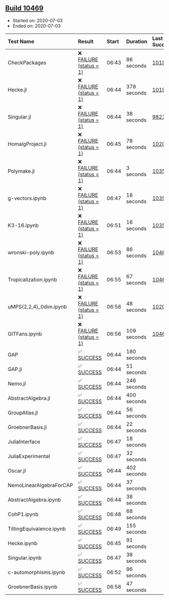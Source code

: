 ## [Build 10469](https://oscarci.mathematik.uni-kl.de/job/oscar/10469/)

* Started on: 2020-07-03
* Ended on: 2020-07-03

| Test Name    | Result | Start | Duration | Last Success | First Failure |
|:-------------|:-------|:------|:---------|:-------------|:--------------|
| CheckPackages | ❌ [FAILURE (status = 1)](https://oscarci.mathematik.uni-kl.de/job/oscar/10469/artifact/logs/build-10469/CheckPackages.log) | 06:43 | 86 seconds | [10197](https://oscarci.mathematik.uni-kl.de/job/oscar/10197/) | [10198](https://oscarci.mathematik.uni-kl.de/job/oscar/10198/) |
| Hecke.jl | ❌ [FAILURE (status = 1)](https://oscarci.mathematik.uni-kl.de/job/oscar/10469/artifact/logs/build-10469/Hecke.jl.log) | 06:44 | 378 seconds | [10197](https://oscarci.mathematik.uni-kl.de/job/oscar/10197/) | [10198](https://oscarci.mathematik.uni-kl.de/job/oscar/10198/) |
| Singular.jl | ❌ [FAILURE (status = 1)](https://oscarci.mathematik.uni-kl.de/job/oscar/10469/artifact/logs/build-10469/Singular.jl.log) | 06:44 | 38 seconds | [9821](https://oscarci.mathematik.uni-kl.de/job/oscar/9821/) | [9822](https://oscarci.mathematik.uni-kl.de/job/oscar/9822/) |
| HomalgProject.jl | ❌ [FAILURE (status = 1)](https://oscarci.mathematik.uni-kl.de/job/oscar/10469/artifact/logs/build-10469/HomalgProject.jl.log) | 06:45 | 78 seconds | [10209](https://oscarci.mathematik.uni-kl.de/job/oscar/10209/) | [10210](https://oscarci.mathematik.uni-kl.de/job/oscar/10210/) |
| Polymake.jl | ❌ [FAILURE (status = 1)](https://oscarci.mathematik.uni-kl.de/job/oscar/10469/artifact/logs/build-10469/Polymake.jl.log) | 06:44 | 3 seconds | [10356](https://oscarci.mathematik.uni-kl.de/job/oscar/10356/) | [10357](https://oscarci.mathematik.uni-kl.de/job/oscar/10357/) |
| g-vectors.ipynb | ❌ [FAILURE (status = 1)](https://oscarci.mathematik.uni-kl.de/job/oscar/10469/artifact/logs/build-10469/g-vectors.ipynb.log) | 06:47 | 18 seconds | [10356](https://oscarci.mathematik.uni-kl.de/job/oscar/10356/) | [10357](https://oscarci.mathematik.uni-kl.de/job/oscar/10357/) |
| K3-16.ipynb | ❌ [FAILURE (status = 1)](https://oscarci.mathematik.uni-kl.de/job/oscar/10469/artifact/logs/build-10469/K3-16.ipynb.log) | 06:51 | 16 seconds | [10356](https://oscarci.mathematik.uni-kl.de/job/oscar/10356/) | [10357](https://oscarci.mathematik.uni-kl.de/job/oscar/10357/) |
| wronski-poly.ipynb | ❌ [FAILURE (status = 1)](https://oscarci.mathematik.uni-kl.de/job/oscar/10469/artifact/logs/build-10469/wronski-poly.ipynb.log) | 06:53 | 86 seconds | [10468](https://oscarci.mathematik.uni-kl.de/job/oscar/10468/) | [10469](https://oscarci.mathematik.uni-kl.de/job/oscar/10469/) |
| Tropicalization.ipynb | ❌ [FAILURE (status = 1)](https://oscarci.mathematik.uni-kl.de/job/oscar/10469/artifact/logs/build-10469/Tropicalization.ipynb.log) | 06:55 | 67 seconds | [10465](https://oscarci.mathematik.uni-kl.de/job/oscar/10465/) | [10466](https://oscarci.mathematik.uni-kl.de/job/oscar/10466/) |
| uMPS(2,2,4)_0dim.ipynb | ❌ [FAILURE (status = 1)](https://oscarci.mathematik.uni-kl.de/job/oscar/10469/artifact/logs/build-10469/uMPS-2-2-4-_0dim.ipynb.log) | 06:56 | 48 seconds | [10209](https://oscarci.mathematik.uni-kl.de/job/oscar/10209/) | [10210](https://oscarci.mathematik.uni-kl.de/job/oscar/10210/) |
| GITFans.ipynb | ❌ [FAILURE (status = 1)](https://oscarci.mathematik.uni-kl.de/job/oscar/10469/artifact/logs/build-10469/GITFans.ipynb.log) | 06:56 | 109 seconds | [10468](https://oscarci.mathematik.uni-kl.de/job/oscar/10468/) | [10469](https://oscarci.mathematik.uni-kl.de/job/oscar/10469/) |
| GAP | ✅ [SUCCESS](https://oscarci.mathematik.uni-kl.de/job/oscar/10469/artifact/logs/build-10469/GAP.log) | 06:44 | 180 seconds |  |  |
| GAP.jl | ✅ [SUCCESS](https://oscarci.mathematik.uni-kl.de/job/oscar/10469/artifact/logs/build-10469/GAP.jl.log) | 06:44 | 51 seconds |  |  |
| Nemo.jl | ✅ [SUCCESS](https://oscarci.mathematik.uni-kl.de/job/oscar/10469/artifact/logs/build-10469/Nemo.jl.log) | 06:44 | 246 seconds |  |  |
| AbstractAlgebra.jl | ✅ [SUCCESS](https://oscarci.mathematik.uni-kl.de/job/oscar/10469/artifact/logs/build-10469/AbstractAlgebra.jl.log) | 06:44 | 400 seconds |  |  |
| GroupAtlas.jl | ✅ [SUCCESS](https://oscarci.mathematik.uni-kl.de/job/oscar/10469/artifact/logs/build-10469/GroupAtlas.jl.log) | 06:44 | 56 seconds |  |  |
| GroebnerBasis.jl | ✅ [SUCCESS](https://oscarci.mathematik.uni-kl.de/job/oscar/10469/artifact/logs/build-10469/GroebnerBasis.jl.log) | 06:44 | 22 seconds |  |  |
| JuliaInterface | ✅ [SUCCESS](https://oscarci.mathematik.uni-kl.de/job/oscar/10469/artifact/logs/build-10469/JuliaInterface.log) | 06:47 | 18 seconds |  |  |
| JuliaExperimental | ✅ [SUCCESS](https://oscarci.mathematik.uni-kl.de/job/oscar/10469/artifact/logs/build-10469/JuliaExperimental.log) | 06:47 | 32 seconds |  |  |
| Oscar.jl | ✅ [SUCCESS](https://oscarci.mathematik.uni-kl.de/job/oscar/10469/artifact/logs/build-10469/Oscar.jl.log) | 06:44 | 402 seconds |  |  |
| NemoLinearAlgebraForCAP | ✅ [SUCCESS](https://oscarci.mathematik.uni-kl.de/job/oscar/10469/artifact/logs/build-10469/NemoLinearAlgebraForCAP.log) | 06:44 | 37 seconds |  |  |
| AbstractAlgebra.ipynb | ✅ [SUCCESS](https://oscarci.mathematik.uni-kl.de/job/oscar/10469/artifact/logs/build-10469/AbstractAlgebra.ipynb.log) | 06:44 | 38 seconds |  |  |
| CohP1.ipynb | ✅ [SUCCESS](https://oscarci.mathematik.uni-kl.de/job/oscar/10469/artifact/logs/build-10469/CohP1.ipynb.log) | 06:48 | 68 seconds |  |  |
| TiltingEquivalence.ipynb | ✅ [SUCCESS](https://oscarci.mathematik.uni-kl.de/job/oscar/10469/artifact/logs/build-10469/TiltingEquivalence.ipynb.log) | 06:49 | 155 seconds |  |  |
| Hecke.ipynb | ✅ [SUCCESS](https://oscarci.mathematik.uni-kl.de/job/oscar/10469/artifact/logs/build-10469/Hecke.ipynb.log) | 06:45 | 91 seconds |  |  |
| Singular.ipynb | ✅ [SUCCESS](https://oscarci.mathematik.uni-kl.de/job/oscar/10469/artifact/logs/build-10469/Singular.ipynb.log) | 06:47 | 38 seconds |  |  |
| c-automorphisms.ipynb | ✅ [SUCCESS](https://oscarci.mathematik.uni-kl.de/job/oscar/10469/artifact/logs/build-10469/c-automorphisms.ipynb.log) | 06:52 | 96 seconds |  |  |
| GroebnerBasis.ipynb | ✅ [SUCCESS](https://oscarci.mathematik.uni-kl.de/job/oscar/10469/artifact/logs/build-10469/GroebnerBasis.ipynb.log) | 06:58 | 47 seconds |  |  |

